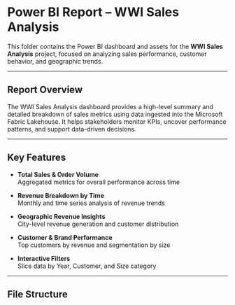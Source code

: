 # Power BI Report – WWI Sales Analysis

This folder contains the Power BI dashboard and assets for the **WWI Sales Analysis** project, focused on analyzing sales performance, customer behavior, and geographic trends.

---

## Report Overview

The WWI Sales Analysis dashboard provides a high-level summary and detailed breakdown of sales metrics using data ingested into the Microsoft Fabric Lakehouse. It helps stakeholders monitor KPIs, uncover performance patterns, and support data-driven decisions.

---

## Key Features

- **Total Sales & Order Volume**  
  Aggregated metrics for overall performance across time

- **Revenue Breakdown by Time**  
  Monthly and time series analysis of revenue trends

- **Geographic Revenue Insights**  
  City-level revenue generation and customer distribution

- **Customer & Brand Performance**  
  Top customers by revenue and segmentation by size

- **Interactive Filters**  
  Slice data by Year, Customer, and Size category

---

## File Structure
